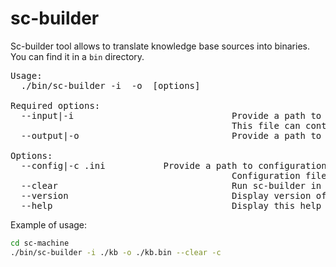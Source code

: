 # sc-builder

Sc-builder tool allows to translate knowledge base sources into binaries. You can find it in a `bin` directory.

<pre>
Usage:
  ./bin/sc-builder -i <kb-directory or repo-path> -o <binary-path> [options]

Required options:
  --input|-i                              Provide a path to directory with knowledge base sources (.scs, .gwf) or to <repo-name>.path file.
                                          This file can contain knowledge base directories (or sources) that should/shouldn't be translated to binaries.
  --output|-o                             Provide a path to directory where the knowledge base binaries will be generated.

Options:
  --config|-c <config-name>.ini           Provide a path to configuration file.
                                          Configuration file can be used to set additional (optional) options for ./bin/sc-builder.
  --clear                                 Run sc-builder in the mode when it overwrites existing knowledge base binaries.
  --version                               Display version of ./bin/sc-builder.
  --help                                  Display this help message.
</pre>

Example of usage:

```sh
cd sc-machine
./bin/sc-builder -i ./kb -o ./kb.bin --clear -c
```
